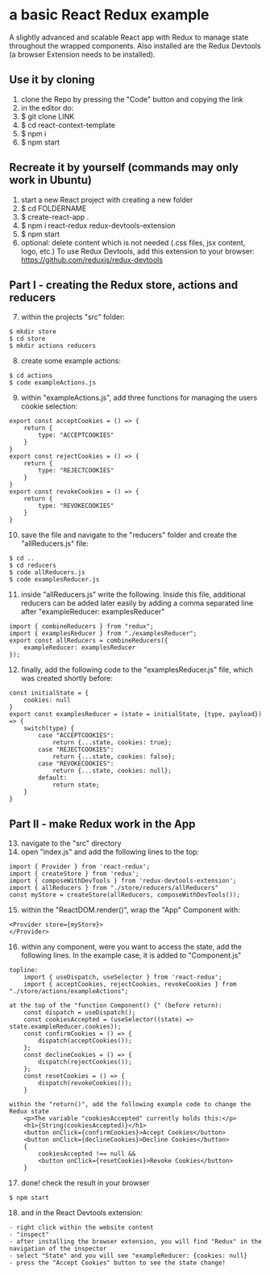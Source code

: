 # a basic React Redux example
A slightly advanced and scalable React app with Redux to manage state throughout the wrapped components. Also installed are the Redux Devtools (a browser Extension needs to be installed).

## Use it by cloning
1. clone the Repo by pressing the "Code" button and copying the link
2. in the editor do:
3. $ git clone LINK
4. $ cd react-context-template
5. $ npm i
6. $ npm start

## Recreate it by yourself (commands may only work in Ubuntu)
1. start a new React project with creating a new folder
2. $ cd FOLDERNAME
3. $ create-react-app .
4. $ npm i react-redux redux-devtools-extension
5. $ npm start
6. optional: delete content which is not needed (.css files, jsx content, logo, etc.)
To use Redux Devtools, add this extension to your browser: https://github.com/reduxjs/redux-devtools

## Part I - creating the Redux store, actions and reducers
7. within the projects "src" folder:
```
$ mkdir store
$ cd store
$ mkdir actions reducers
```
8. create some example actions:
```
$ cd actions
$ code exampleActions.js
```
9. within "exampleActions.js",
add three functions for managing the users cookie selection:
```
export const acceptCookies = () => {
    return {
        type: "ACCEPTCOOKIES"
    }
}
export const rejectCookies = () => {
    return {
        type: "REJECTCOOKIES"
    }
}
export const revokeCookies = () => {
    return {
        type: "REVOKECOOKIES"
    }
}
```
10. save the file and navigate to the "reducers" folder
and create the "allReducers.js" file:
```
$ cd ..
$ cd reducers
$ code allReducers.js
$ code examplesReducer.js
```
11. inside "allReducers.js" write the following.
Inside this file, additional reducers can be added later easily by adding a comma separated line after "exampleReducer: examplesReducer"
```
import { combineReducers } from "redux";
import { examplesReducer } from "./examplesReducer";
export const allReducers = combineReducers({
    exampleReducer: examplesReducer
});
```
12. finally, add the following code to the "examplesReducer.js" file,
which was created shortly before:
```
const initialState = {
    cookies: null
}
export const examplesReducer = (state = initialState, {type, payload}) => {
    switch(type) {
        case "ACCEPTCOOKIES":
            return {...state, cookies: true};
        case "REJECTCOOKIES":
            return {...state, cookies: false};
        case "REVOKECOOKIES":
            return {...state, cookies: null};
        default:
            return state;
    }
}
```

## Part II - make Redux work in the App
13. navigate to the "src" directory
14. open "index.js" and add the following lines to the top:
```
import { Provider } from 'react-redux';
import { createStore } from 'redux';
import { composeWithDevTools } from 'redux-devtools-extension';
import { allReducers } from "./store/reducers/allReducers"
const myStore = createStore(allReducers, composeWithDevTools());
```
15. within the "ReactDOM.render()", 
wrap the "App" Component with:
```
<Provider store={myStore}>
</Provider>
```
16. within any component, were you want to access the state, add the following lines.
In the example case, it is added to "Component.js"
```
topline:
    import { useDispatch, useSelector } from 'react-redux';
    import { acceptCookies, rejectCookies, revokeCookies } from "./store/actions/exampleActions";

at the top of the "function Component() {" (before return):
    const dispatch = useDispatch();
    const cookiesAccepted = (useSelector((state) => state.exampleReducer.cookies));
    const confirmCookies = () => {
        dispatch(acceptCookies());
    };
    const declineCookies = () => {
        dispatch(rejectCookies());
    };
    const resetCookies = () => {
        dispatch(revokeCookies());
    }

within the "return()", add the following example code to change the Redux state
    <p>The variable "cookiesAccepted" currently holds this:</p> 
    <h1>{String(cookiesAccepted)}</h1>
    <button onClick={confirmCookies}>Accept Cookies</button>
    <button onClick={declineCookies}>Decline Cookies</button>
    {
        cookiesAccepted !== null &&
        <button onClick={resetCookies}>Revoke Cookies</button>
    }
```
17. done! check the result in
your browser
```
$ npm start
```
18. and
in the React Devtools extension:
```
- right click within the website content
- "inspect"
- after installing the browser extension, you will find "Redux" in the navigation of the inspector
- select "State" and you will see "exampleReducer: {cookies: null}
- press the "Accept Cookies" button to see the state change!
```